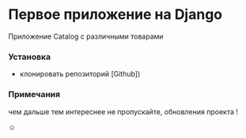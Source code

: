 
# Первое приложение на Django
Приложение Catalog с различными товарами

### Установка
+ клонировать репозиторий [Github])

### Примечания
чем дальше тем интереснее не пропускайте, обновления проекта ! 

☺